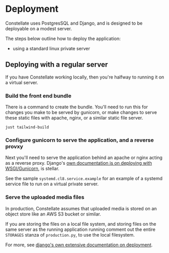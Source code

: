 # Deployment

Constellate uses PostgresSQL and Django, and is designed to be deployable on a modest server.

The steps below outline how to deploy the application:

- using a standard linux private server

## Deploying with a regular server

If you have Constellate working locally, then you're halfway to running it on a virtual server.

### Build the front end bundle

There is a command to create the bundle. You'll need to run this for changes you make to be served by gunicorn, or make changes to serve these static files with apache, nginx, or a similar static file server.

```
just tailwind-build
```

### Configure gunicorn to serve the application, and a reverse provxy

Next you'll need to serve the application behind an apache or nginx acting as a reverse proxy. Django's [own documentation is on deploying with WSGI/Gunicorn](https://docs.djangoproject.com/en/3.0/howto/deployment/wsgi/gunicorn/), is stellar.

See the sample `systemd.cl8.service.example` for an example of a systemd service file to run on a virtual private server.

### Serve the uploaded media files

In production, Constellate assumes that uploaded media is stored on an object store like an AWS S3 bucket or similar.

If you are storing the files on a local file system, and storing files on the same server as the running application running comment out the entire `STORAGES` stanza of `production.py`, to use the local filesystem.

For more, see [django's own extensive documentation on deployment](https://docs.djangoproject.com/en/3.0/howto/deployment/).

```





```
